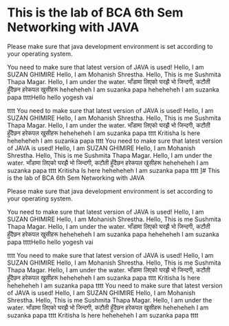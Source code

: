 # This is the lab of BCA 6th Sem Networking with JAVA

Please make sure that java development environment is set according to your operating system.

You need to make sure that latest version of JAVA is used!
Hello, I am SUZAN GHIMIRE
Hello, I am Mohanish Shrestha.
Hello, This is me Sushmita Thapa Magar.
Hello, I am under the water.
 भाँडामा लिएको घरझै भो जिन्दगी, कटौती हुँदैछन हरेकपल खुसीहरू
heheheheh I am suzanka papa
heheheheh I am suzanka papa
ttttHello
hello yogesh vai 




tttt
You need to make sure that latest version of JAVA is used!
Hello, I am SUZAN GHIMIRE
Hello, I am Mohanish Shrestha.
Hello, This is me Sushmita Thapa Magar.
Hello, I am under the water.
 भाँडामा लिएको घरझै भो जिन्दगी, कटौती हुँदैछन हरेकपल खुसीहरू
heheheheh I am suzanka papa
tttt
Kritisha Is here
heheheheh I am suzanka papa
tttt
You need to make sure that latest version of JAVA is used!
Hello, I am SUZAN GHIMIRE
Hello, I am Mohanish Shrestha.
Hello, This is me Sushmita Thapa Magar.
Hello, I am under the water.
 भाँडामा लिएको घरझै भो जिन्दगी, कटौती हुँदैछन हरेकपल खुसीहरू
heheheheh I am suzanka papa
tttt
Kritisha Is here
heheheheh I am suzanka papa
tttt
]# This is the lab of BCA 6th Sem Networking with JAVA

Please make sure that java development environment is set according to your operating system.

You need to make sure that latest version of JAVA is used!
Hello, I am SUZAN GHIMIRE
Hello, I am Mohanish Shrestha.
Hello, This is me Sushmita Thapa Magar.
Hello, I am under the water.
 भाँडामा लिएको घरझै भो जिन्दगी, कटौती हुँदैछन हरेकपल खुसीहरू
heheheheh I am suzanka papa
heheheheh I am suzanka papa
ttttHello
hello yogesh vai 




tttt
You need to make sure that latest version of JAVA is used!
Hello, I am SUZAN GHIMIRE
Hello, I am Mohanish Shrestha.
Hello, This is me Sushmita Thapa Magar.
Hello, I am under the water.
 भाँडामा लिएको घरझै भो जिन्दगी, कटौती हुँदैछन हरेकपल खुसीहरू
heheheheh I am suzanka papa
tttt
Kritisha Is here
heheheheh I am suzanka papa
tttt
You need to make sure that latest version of JAVA is used!
Hello, I am SUZAN GHIMIRE
Hello, I am Mohanish Shrestha.
Hello, This is me Sushmita Thapa Magar.
Hello, I am under the water.
 भाँडामा लिएको घरझै भो जिन्दगी, कटौती हुँदैछन हरेकपल खुसीहरू
heheheheh I am suzanka papa
tttt
Kritisha Is here
heheheheh I am suzanka papa
tttt